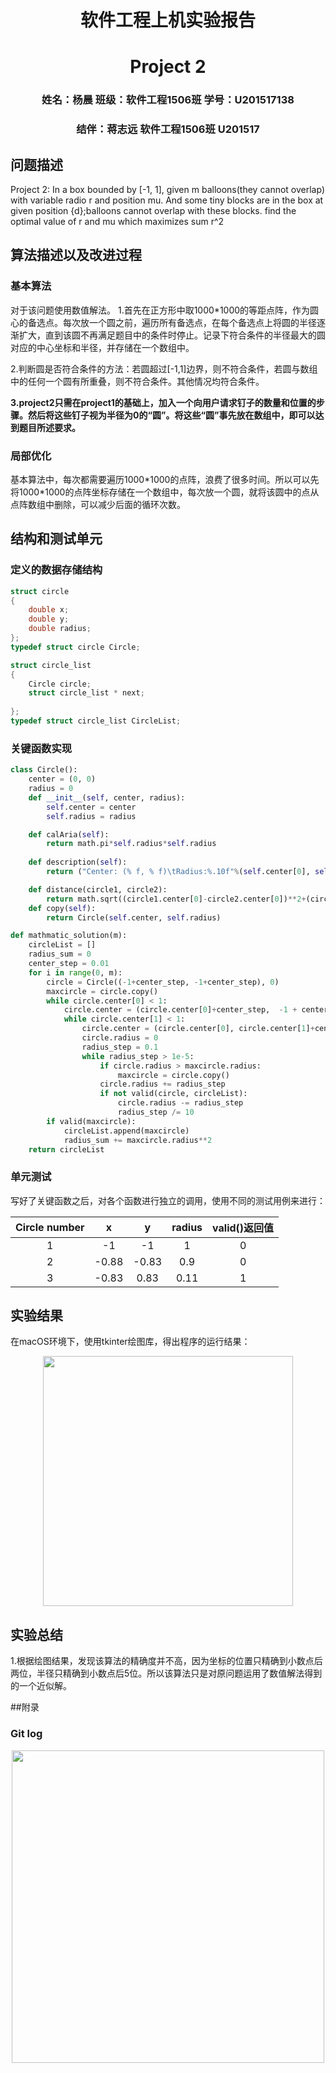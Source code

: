 # <center>软件工程上机实验报告</center>
# <center>Project 2</center>
### <center>姓名：杨晨 班级：软件工程1506班 学号：U201517138</center>
### <center>结伴：蒋志远 软件工程1506班 U201517
## 问题描述
Project 2:In a box bounded by [-1, 1], given m balloons(they cannot overlap) with variable radio r and position mu. And some tiny blocks are in the box at given position {d};balloons cannot overlap with these blocks. find the optimal value of r and mu which maximizes sum r^2
## 算法描述以及改进过程
### 基本算法
对于该问题使用数值解法。
1.首先在正方形中取1000*1000的等距点阵，作为圆心的备选点。每次放一个圆之前，遍历所有备选点，在每个备选点上将圆的半径逐渐扩大，直到该圆不再满足题目中的条件时停止。记录下符合条件的半径最大的圆对应的中心坐标和半径，并存储在一个数组中。

2.判断圆是否符合条件的方法：若圆超过[-1,1]边界，则不符合条件，若圆与数组中的任何一个圆有所重叠，则不符合条件。其他情况均符合条件。

**3.project2只需在project1的基础上，加入一个向用户请求钉子的数量和位置的步骤。然后将这些钉子视为半径为0的“圆”。将这些“圆”事先放在数组中，即可以达到题目所述要求。**

### 局部优化
基本算法中，每次都需要遍历1000\*1000的点阵，浪费了很多时间。所以可以先将1000\*1000的点阵坐标存储在一个数组中，每次放一个圆，就将该圆中的点从点阵数组中删除，可以减少后面的循环次数。



## 结构和测试单元
### 定义的数据存储结构

```c
struct circle
{
    double x;
    double y;
    double radius;
};
typedef struct circle Circle;

struct circle_list
{
    Circle circle;
    struct circle_list * next;
    
};
typedef struct circle_list CircleList;
```
### 关键函数实现

```python
class Circle():
    center = (0, 0) 
    radius = 0
    def __init__(self, center, radius):
        self.center = center
        self.radius = radius

    def calAria(self):
        return math.pi*self.radius*self.radius
    
    def description(self):
        return ("Center: (% f, % f)\tRadius:%.10f"%(self.center[0], self.center[1], self.radius))

    def distance(circle1, circle2):
        return math.sqrt((circle1.center[0]-circle2.center[0])**2+(circle1.center[1]-circle2.center[1])**2)
    def copy(self):
        return Circle(self.center, self.radius)
```
```python
def mathmatic_solution(m):
    circleList = []
    radius_sum = 0
    center_step = 0.01
    for i in range(0, m):
        circle = Circle((-1+center_step, -1+center_step), 0)
        maxcircle = circle.copy()
        while circle.center[0] < 1:
            circle.center = (circle.center[0]+center_step,  -1 + center_step)
            while circle.center[1] < 1:
                circle.center = (circle.center[0], circle.center[1]+center_step)
                circle.radius = 0
                radius_step = 0.1
                while radius_step > 1e-5:
                    if circle.radius > maxcircle.radius:
                        maxcircle = circle.copy()
                    circle.radius += radius_step
                    if not valid(circle, circleList):
                        circle.radius -= radius_step
                        radius_step /= 10
        if valid(maxcircle):
            circleList.append(maxcircle)
            radius_sum += maxcircle.radius**2
    return circleList
```

### 单元测试
写好了关键函数之后，对各个函数进行独立的调用，使用不同的测试用例来进行：

| Circle number | x  | y  |radius|valid()返回值|
|:-------------:|:---:|:---:|:--:|:----------:|
| 1             | -1  | -1  | 1  |0           |
| 2             |-0.88|-0.83|0.9 |0           |
| 3             |-0.83| 0.83|0.11|1           |

## 实验结果
在macOS环境下，使用tkinter绘图库，得出程序的运行结果：
<center><img src="./result2.png" width=400></center>

## 实验总结
1.根据绘图结果，发现该算法的精确度并不高，因为坐标的位置只精确到小数点后两位，半径只精确到小数点后5位。所以该算法只是对原问题运用了数值解法得到的一个近似解。

##附录
### Git log
<center><img src="./gitlog1.png" width=500></center>